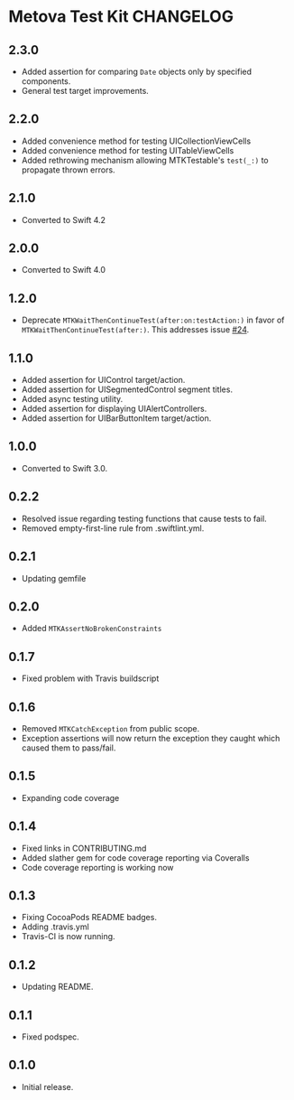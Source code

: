 # Metova Test Kit CHANGELOG

## 2.3.0

 - Added assertion for comparing `Date` objects only by specified components.
 - General test target improvements.

## 2.2.0

- Added convenience method for testing UICollectionViewCells
- Added convenience method for testing UITableViewCells
- Added rethrowing mechanism allowing MTKTestable's `test(_:)` to propagate thrown errors.

## 2.1.0

- Converted to Swift 4.2

## 2.0.0

- Converted to Swift 4.0

## 1.2.0

- Deprecate `MTKWaitThenContinueTest(after:on:testAction:)` in favor of `MTKWaitThenContinueTest(after:)`. This addresses issue [#24](https://github.com/metova/MetovaTestKit/issues/24).

## 1.1.0

- Added assertion for UIControl target/action.
- Added assertion for UISegmentedControl segment titles.
- Added async testing utility.
- Added assertion for displaying UIAlertControllers.
- Added assertion for UIBarButtonItem target/action.

## 1.0.0

- Converted to Swift 3.0.

## 0.2.2

- Resolved issue regarding testing functions that cause tests to fail.
- Removed empty-first-line rule from .swiftlint.yml.

## 0.2.1

- Updating gemfile

## 0.2.0

- Added `MTKAssertNoBrokenConstraints`

## 0.1.7

- Fixed problem with Travis buildscript

## 0.1.6

- Removed `MTKCatchException` from public scope.
- Exception assertions will now return the exception they caught which caused them to pass/fail.

## 0.1.5

- Expanding code coverage

## 0.1.4

- Fixed links in CONTRIBUTING.md
- Added slather gem for code coverage reporting via Coveralls
- Code coverage reporting is working now

## 0.1.3

- Fixing CocoaPods README badges.
- Adding .travis.yml
- Travis-CI is now running.

## 0.1.2

- Updating README.

## 0.1.1

- Fixed podspec.

## 0.1.0

- Initial release.
